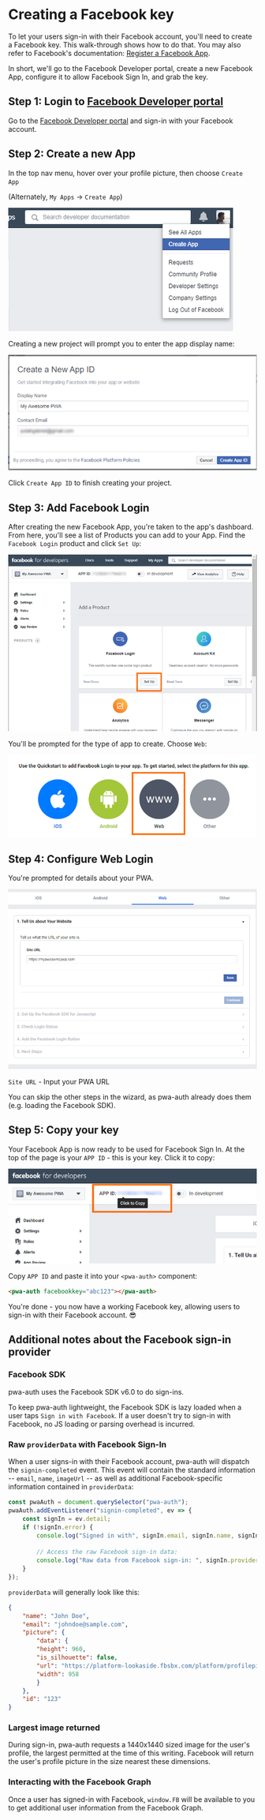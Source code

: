 # Creating a Facebook key

To let your users sign-in with their Facebook account, you'll need to create a Facebook key. This walk-through shows how to do that. You may also refer to Facebook's documentation: [Register a Facebook App](https://developers.facebook.com/docs/apps#register).

In short, we'll go to the Facebook Developer portal, create a new Facebook App, configure it to allow Facebook Sign In, and grab the key.

## Step 1: Login to <a href="https://developers.facebook.com/">Facebook Developer portal</a>

Go to the <a href="https://developers.facebook.com/">Facebook Developer portal</a> and sign-in with your Facebook account.

## Step 2: Create a new App

In the top nav menu, hover over your profile picture, then choose `Create App`

(Alternately, `My Apps` -> `Create App`)

<img loading="lazy" src="/assets/facebook-create-app.png" />

Creating a new project will prompt you to enter the app display name:

<img loading="lazy" src="/assets/facebook-name-app.png" />

Click `Create App ID` to finish creating your project.

## Step 3: Add Facebook Login

After creating the new Facebook App, you're taken to the app's dashboard. From here, you'll see a list of Products you can add to your App. Find the `Facebook Login` product and click `Set Up`:

<img loading="lazy" src="/assets/facebook-product-login.png" />

You'll be prompted for the type of app to create. Choose `Web`:

<img loading="lazy" src="/assets/facebook-web.png" />

## Step 4: Configure Web Login

You're prompted for details about your PWA.

<img loading="lazy" src="/assets/facebook-quickstart.png" />

`Site URL` - Input your PWA URL

You can skip the other steps in the wizard, as pwa-auth already does them (e.g. loading the Facebook SDK).

## Step 5: Copy your key

Your Facebook App is now ready to be used for Facebook Sign In. At the top of the page is your `APP ID` - this is your key. Click it to copy:

<img loading="lazy" src="/assets/facebook-key.png" />

Copy `APP ID` and paste it into your `<pwa-auth>` component:

```html
<pwa-auth facebookkey="abc123"></pwa-auth>
```

You're done - you now have a working Facebook key, allowing users to sign-in with their Facebook account. 😎

## Additional notes about the Facebook sign-in provider

### Facebook SDK

pwa-auth uses the Facebook SDK v6.0 to do sign-ins.

 To keep pwa-auth lightweight, the Facebook SDK is lazy loaded when a user taps `Sign in with Facebook`. If a user doesn't try to sign-in with Facebook, no JS loading or parsing overhead is incurred.

### Raw `providerData` with Facebook Sign-In

When a user signs-in with their Facebook account, pwa-auth will dispatch the `signin-completed` event. This event will contain the standard information -- `email`, `name`, `imageUrl` -- as well as additional Facebook-specific information contained in `providerData`:

```javascript
const pwaAuth = document.querySelector("pwa-auth");
pwaAuth.addEventListener("signin-completed", ev => {
    const signIn = ev.detail;
    if (!signIn.error) {
        console.log("Signed in with", signIn.email, signIn.name, signIn.imageUrl);

        // Access the raw Facebook sign-in data:
        console.log("Raw data from Facebook sign-in: ", signIn.providerData);
    }
});
```

`providerData` will generally look like this:

```JSON
{
    "name": "John Doe",
    "email": "johndoe@sample.com",
    "picture": {
        "data": {
        "height": 960,
        "is_silhouette": false,
        "url": "https://platform-lookaside.fbsbx.com/platform/profilepic/?asid=abc123&height=1440&width=1440&ext=abc123&hash=abc123",
        "width": 958
        }
    },
    "id": "123"
}
```

### Largest image returned
During sign-in, pwa-auth requests a 1440x1440 sized image for the user's profile, the largest permitted at the time of this writing. Facebook will return the user's profile picture in the size nearest these dimensions.

### Interacting with the Facebook Graph
Once a user has signed-in with Facebook, `window.FB` will be available to you to get additional user information from the Facebook Graph.